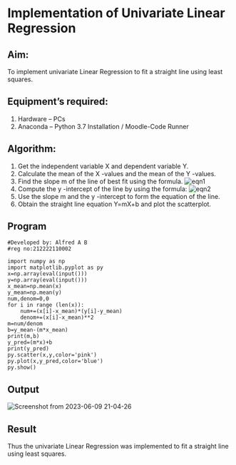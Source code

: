 # Implementation of Univariate Linear Regression
## Aim:
To implement univariate Linear Regression to fit a straight line using least squares.

## Equipment’s required:
1.	Hardware – PCs
2.	Anaconda – Python 3.7 Installation / Moodle-Code Runner

## Algorithm:
1.	Get the independent variable X and dependent variable Y.
2.	Calculate the mean of the X -values and the mean of the Y -values.
3.	Find the slope m of the line of best fit using the formula.
 ![eqn1](./eq1.jpg)
4.	Compute the y -intercept of the line by using the formula:
![eqn2](./eq2.jpg)  
5.	Use the slope m and the y -intercept to form the equation of the line.
6.	Obtain the straight line equation Y=mX+b and plot the scatterplot.

## Program
```
#Developed by: Alfred A B
#reg no:212222110002

import numpy as np
import matplotlib.pyplot as py
x=np.array(eval(input()))
y=np.array(eval(input()))
x_mean=np.mean(x)
y_mean=np.mean(y)
num,denom=0,0
for i in range (len(x)):
    num+=(x[i]-x_mean)*(y[i]-y_mean)
    denom+=(x[i]-x_mean)**2
m=num/denom
b=y_mean-(m*x_mean)
print(m,b)
y_pred=(m*x)+b
print(y_pred)
py.scatter(x,y,color='pink')
py.plot(x,y_pred,color='blue')
py.show()
```

## Output
![Screenshot from 2023-06-09 21-04-26](https://github.com/Alfredsec/Univariate-Linear-Regression/assets/120621608/6fdb1d4d-0dfb-4e67-bbab-e0a9f3c7cb96)

## Result
Thus the univariate Linear Regression was implemented to fit a straight line using least squares.
